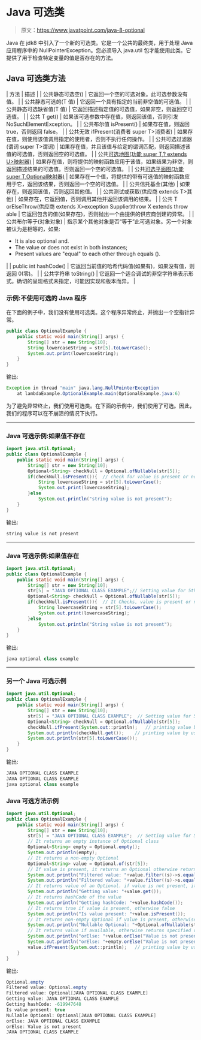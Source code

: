# Java 可选类

> 原文：<https://www.javatpoint.com/java-8-optional>

Java 在 jdk8 中引入了一个新的可选类。它是一个公共的最终类，用于处理 Java 应用程序中的 NullPointerException。您必须导入 java.util 包才能使用此类。它提供了用于检查特定变量的值是否存在的方法。

## Java 可选类方法

| 方法 | 描述 |
| 公共静态<t>可选<t>空()</t></t> | 它返回一个空的可选对象。此可选参数没有值。 |
| 公共静态<t>可选<t>的(T 值)</t></t> | 它返回一个具有指定的当前非空值的可选值。 |
| 公共静态<t>可选<t>缺省值(T 值)</t></t> | 它返回描述指定值的可选值，如果非空，则返回空可选值。 |
| 公共 T get() | 如果该可选参数中存在值，则返回该值，否则引发 NoSuchElementException。 |
| 公共布尔值 isPresent() | 如果存在值，则返回 true，否则返回 false。 |
| 公共无效 ifPresent(消费者 super T>消费者) | 如果存在值，则使用该值调用指定的使用者，否则不执行任何操作。 |
| 公共可选<t>过滤器(谓词 super T>谓词)</t> | 如果存在值，并且该值与给定的谓词匹配，则返回描述该值的可选值，否则返回空的可选值。 |
| 公共<u>可选<u>地图(功能 super T,? extends U>映射器)</u></u> | 如果存在值，则将提供的映射函数应用于该值，如果结果为非空，则返回描述结果的可选值。否则返回一个空的可选值。 |
| 公共<u>可选<u>平面图(功能 super T,Optional<u>映射器)</u></u></u> | 如果存在一个值，将提供的带有可选值的映射函数应用于它，返回该结果，否则返回一个空的可选值。 |
| 公共信托基金(其他) | 如果存在，则返回该值，否则返回其他值。 |
| 公共测试或获取(供应商 extends T>其他) | 如果存在，它返回值，否则调用其他并返回该调用的结果。 |
| 公共 <x extends="" throwable="">T orElseThrow(供应商 extends X>exception Supplier)throw X extends throw able</x> | 它返回包含的值(如果存在)，否则抛出一个由提供的供应商创建的异常。 |
| 公共布尔等于(对象对象) | 指示某个其他对象是否“等于”此可选对象。另一个对象被认为是相等的，如果:

*   It is also optional and.
*   The value or does not exist in both instances;
*   Present values are "equal" to each other through equals ().

 |
| public int hashCode() | 它返回当前值的哈希代码值(如果有)，如果没有值，则返回 0(零)。 |
| 公共字符串 toString() | 它返回一个适合调试的非空字符串表示形式。确切的呈现格式未指定，可能因实现和版本而异。 |

### 示例:不使用可选的 Java 程序

在下面的例子中，我们没有使用可选类。这个程序异常终止，并抛出一个空指针异常。

```java
public class OptionalExample {
	public static void main(String[] args) {
		String[] str = new String[10];
		String lowercaseString = str[5].toLowerCase();
		System.out.print(lowercaseString);
	}
}

```

输出:

```java
Exception in thread "main" java.lang.NullPointerException
	at lambdaExample.OptionalExample.main(OptionalExample.java:6)

```

为了避免异常终止，我们使用可选类。在下面的示例中，我们使用了可选。因此，我们的程序可以在不崩溃的情况下执行。

* * *

### Java 可选示例:如果值不存在

```java
import java.util.Optional;
public class OptionalExample {
	public static void main(String[] args) {
		String[] str = new String[10];
		Optional<String> checkNull = Optional.ofNullable(str[5]);
	    if(checkNull.isPresent()){	// check for value is present or not
	    	String lowercaseString = str[5].toLowerCase();
			System.out.print(lowercaseString);
	    }else
	    	System.out.println("string value is not present");
	}
}

```

输出:

```java
string value is not present

```

* * *

### Java 可选示例:如果值存在

```java
import java.util.Optional;
public class OptionalExample {
	public static void main(String[] args) {
		String[] str = new String[10];		
		str[5] = "JAVA OPTIONAL CLASS EXAMPLE";// Setting value for 5th index
		Optional<String> checkNull = Optional.ofNullable(str[5]);
	    if(checkNull.isPresent()){	// It Checks, value is present or not
	    	String lowercaseString = str[5].toLowerCase();
			System.out.print(lowercaseString);
	    }else
	    	System.out.println("String value is not present");
	}
}

```

输出:

```java
java optional class example

```

* * *

### 另一个 Java 可选示例

```java
import java.util.Optional;
public class OptionalExample {
	public static void main(String[] args) {
		String[] str = new String[10];		
		str[5] = "JAVA OPTIONAL CLASS EXAMPLE";  // Setting value for 5th index
		Optional<String> checkNull = Optional.ofNullable(str[5]);
		checkNull.ifPresent(System.out::println);	// printing value by using method reference
		System.out.println(checkNull.get());	// printing value by using get method
		System.out.println(str[5].toLowerCase());	
	}
}

```

输出:

```java
JAVA OPTIONAL CLASS EXAMPLE
JAVA OPTIONAL CLASS EXAMPLE
java optional class example

```

### Java 可选方法示例

```java
import java.util.Optional;
public class OptionalExample {
	public static void main(String[] args) {
		String[] str = new String[10];		
		str[5] = "JAVA OPTIONAL CLASS EXAMPLE";  // Setting value for 5th index
		// It returns an empty instance of Optional class 
		Optional<String> empty = Optional.empty();
		System.out.println(empty);
		// It returns a non-empty Optional
		Optional<String> value = Optional.of(str[5]);
		// If value is present, it returns an Optional otherwise returns an empty Optional
		System.out.println("Filtered value: "+value.filter((s)->s.equals("Abc")));
		System.out.println("Filtered value: "+value.filter((s)->s.equals("JAVA OPTIONAL CLASS EXAMPLE")));
		// It returns value of an Optional. if value is not present, it throws an NoSuchElementException  
		System.out.println("Getting value: "+value.get());
		// It returns hashCode of the value
		System.out.println("Getting hashCode: "+value.hashCode());
		// It returns true if value is present, otherwise false
		System.out.println("Is value present: "+value.isPresent());
		// It returns non-empty Optional if value is present, otherwise returns an empty Optional
		System.out.println("Nullable Optional: "+Optional.ofNullable(str[5]));
		// It returns value if available, otherwise returns specified value,
		System.out.println("orElse: "+value.orElse("Value is not present"));
		System.out.println("orElse: "+empty.orElse("Value is not present"));
		value.ifPresent(System.out::println);	// printing value by using method reference	
	}
}

```

输出:

```java
Optional.empty
Filtered value: Optional.empty
Filtered value: Optional[JAVA OPTIONAL CLASS EXAMPLE]
Getting value: JAVA OPTIONAL CLASS EXAMPLE
Getting hashCode: -619947648
Is value present: true
Nullable Optional: Optional[JAVA OPTIONAL CLASS EXAMPLE]
orElse: JAVA OPTIONAL CLASS EXAMPLE
orElse: Value is not present
JAVA OPTIONAL CLASS EXAMPLE

```